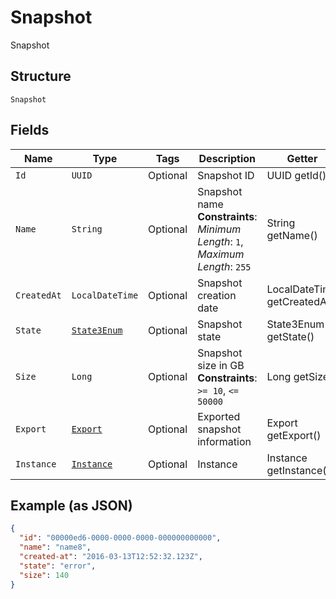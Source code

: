 
# Snapshot

Snapshot

## Structure

`Snapshot`

## Fields

| Name | Type | Tags | Description | Getter | Setter |
|  --- | --- | --- | --- | --- | --- |
| `Id` | `UUID` | Optional | Snapshot ID | UUID getId() | setId(UUID id) |
| `Name` | `String` | Optional | Snapshot name<br>**Constraints**: *Minimum Length*: `1`, *Maximum Length*: `255` | String getName() | setName(String name) |
| `CreatedAt` | `LocalDateTime` | Optional | Snapshot creation date | LocalDateTime getCreatedAt() | setCreatedAt(LocalDateTime createdAt) |
| `State` | [`State3Enum`](../../doc/models/state-3-enum.md) | Optional | Snapshot state | State3Enum getState() | setState(State3Enum state) |
| `Size` | `Long` | Optional | Snapshot size in GB<br>**Constraints**: `>= 10`, `<= 50000` | Long getSize() | setSize(Long size) |
| `Export` | [`Export`](../../doc/models/export.md) | Optional | Exported snapshot information | Export getExport() | setExport(Export export) |
| `Instance` | [`Instance`](../../doc/models/instance.md) | Optional | Instance | Instance getInstance() | setInstance(Instance instance) |

## Example (as JSON)

```json
{
  "id": "00000ed6-0000-0000-0000-000000000000",
  "name": "name8",
  "created-at": "2016-03-13T12:52:32.123Z",
  "state": "error",
  "size": 140
}
```

